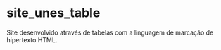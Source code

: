 # site_unes_table
Site desenvolvido através de tabelas com a linguagem de marcação de hipertexto HTML.

